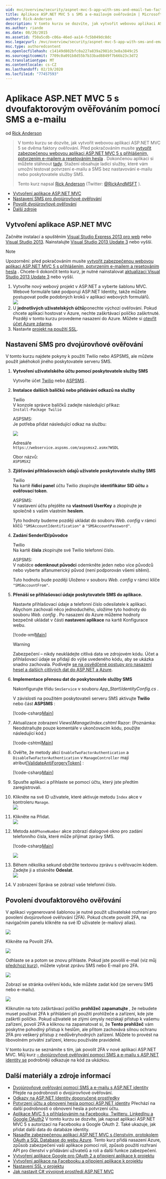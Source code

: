 ```yaml
---
uid: mvc/overview/security/aspnet-mvc-5-app-with-sms-and-email-two-factor-authentication
title: Aplikace ASP.NET MVC 5 s SMS a e-mailovým ověřováním | Microsoft Docs
author: Rick-Anderson
description: V tomto kurzu se dozvíte, jak vytvořit webovou aplikaci ASP.NET MVC 5 se dvěma faktory ověřování. Měli byste dokončit vytvoření zabezpečené webové aplikace ASP.NET MVC 5 s...
ms.author: riande
ms.date: 08/20/2015
ms.assetid: f50a5cdb-c06a-46ed-aa14-fc5b049dc8dc
msc.legacyurl: /mvc/overview/security/aspnet-mvc-5-app-with-sms-and-email-two-factor-authentication
msc.type: authoredcontent
ms.openlocfilehash: c14149d802bfc0a227a839a2981dc3e8a3849c25
ms.sourcegitcommit: 7709c0a091b8d55b7b33bad8849f7b66b23c3d72
ms.translationtype: MT
ms.contentlocale: cs-CZ
ms.lasthandoff: 02/19/2020
ms.locfileid: "77457593"
---
```

# <a name="aspnet-mvc-5-app-with-sms-and-email-two-factor-authentication"></a>Aplikace ASP.NET MVC 5 s dvoufaktorovým ověřováním pomocí SMS a e-mailu

od [Rick Anderson](https://twitter.com/RickAndMSFT)

> V tomto kurzu se dozvíte, jak vytvořit webovou aplikaci ASP.NET MVC 5 se dvěma faktory ověřování. Před pokračováním musíte [vytvořit zabezpečenou webovou aplikaci ASP.NET MVC 5 s přihlášením, potvrzením e-mailem a resetováním hesla](create-an-aspnet-mvc-5-web-app-with-email-confirmation-and-password-reset.md) . Dokončenou aplikaci si můžete stáhnout [tady](https://code.msdn.microsoft.com/MVC-5-with-2FA-email-8f26d952). Stažení obsahuje ladicí služby, které vám umožní testovat potvrzení e-mailu a SMS bez nastavování e-mailu nebo poskytovatele služby SMS.
> 
> Tento kurz napsal [Rick Anderson](https://blogs.msdn.com/rickAndy) (Twitter: [@RickAndMSFT](https://twitter.com/RickAndMSFT) ).

- [Vytvoření aplikace ASP.NET MVC](#createMvc)
- [Nastavení SMS pro dvojúrovňové ověřování](#SMS)
- [Povolit dvojúrovňové ověřování](#enable2)
- [Další zdroje](#addRes)

<a id="createMvc"></a>
## <a name="create-an-aspnet-mvc-app"></a>Vytvoření aplikace ASP.NET MVC

Začněte instalací a spuštěním [Visual Studio Express 2013 pro web](https://go.microsoft.com/fwlink/?LinkId=299058) nebo [Visual Studio 2013](https://go.microsoft.com/fwlink/?LinkId=306566). Nainstalujte [Visual Studio 2013 Update 3](https://go.microsoft.com/fwlink/?LinkId=390465) nebo vyšší.

> [!NOTE]
> Upozornění: před pokračováním musíte [vytvořit zabezpečenou webovou aplikaci ASP.NET MVC 5 s přihlášením, potvrzením e-mailem a resetováním hesla](create-an-aspnet-mvc-5-web-app-with-email-confirmation-and-password-reset.md) . Chcete-li dokončit tento kurz, je nutné nainstalovat [aktualizaci Visual Studio 2013 Update 3](https://go.microsoft.com/fwlink/?LinkId=390465) nebo vyšší.

1. Vytvořte nový webový projekt v ASP.NET a vyberte šablonu MVC. Webové formuláře také podporují ASP.NET Identity, takže můžete postupovat podle podobných kroků v aplikaci webových formulářů.  
    ![](aspnet-mvc-5-app-with-sms-and-email-two-factor-authentication/_static/image1.png)
2. U **jednotlivých uživatelských účtů**ponechte výchozí ověřování. Pokud chcete aplikaci hostovat v Azure, nechte zaškrtávací políčko zaškrtnuté. Později v tomto kurzu provedeme nasazení do Azure. Můžete si [otevřít účet Azure zdarma](https://azure.microsoft.com/pricing/free-trial/?WT.mc_id=A261C142F).
3. Nastavte [projekt na použití SSL](create-an-aspnet-mvc-5-app-with-facebook-and-google-oauth2-and-openid-sign-on.md).

<a id="SMS"></a>
## <a name="set-up-sms-for-two-factor-authentication"></a>Nastavení SMS pro dvojúrovňové ověřování

V tomto kurzu najdete pokyny k použití Twilio nebo ASPSMS, ale můžete použít jakéhokoli jiného poskytovatele serveru SMS.

1. **Vytvoření uživatelského účtu pomocí poskytovatele služby SMS**  
  
   Vytvořte účet [Twilio](https://www.twilio.com/try-twilio) nebo [ASPSMS](https://www.aspsms.com/asp.net/identity/testcredits/) .
2. **Instalace dalších balíčků nebo přidávání odkazů na služby**  
  
   Twilio  
   V konzole správce balíčků zadejte následující příkaz:  
    `Install-Package Twilio`  
  
   ASPSMS:  
   Je potřeba přidat následující odkaz na službu:  
  
    ![](aspnet-mvc-5-app-with-sms-and-email-two-factor-authentication/_static/image2.png)  
  
   Adresáře  
    `https://webservice.aspsms.com/aspsmsx2.asmx?WSDL`  
  
   Obor názvů:  
    `ASPSMSX2`
3. **Zjišťování přihlašovacích údajů uživatele poskytovatele služby SMS**  
  
   Twilio  
   Na kartě **řídicí panel** účtu Twilio zkopírujte **identifikátor SID účtu** a **ověřovací token**.  
  
   ASPSMS:  
   V nastavení účtu přejděte na **vlastnosti UserKey** a zkopírujte je společně s vaším vlastním **heslem**.  
  
   Tyto hodnoty budeme později ukládat do souboru *Web. config* v rámci klíčů `"SMSAccountIdentification"` a `"SMSAccountPassword"`.
4. **Zadání SenderID/původce**  
  
   Twilio  
   Na kartě **čísla** zkopírujte své Twilio telefonní číslo.  
  
   ASPSMS:  
   V nabídce **odemknout původci** odemkněte jeden nebo více původců nebo vyberte alfanumerický původ (není podporován všemi sítěmi).  
  
   Tuto hodnotu bude později Uloženo v souboru *Web. config* v rámci klíče `"SMSAccountFrom"`.
5. **Přenáší se přihlašovací údaje poskytovatele SMS do aplikace.**  
  
   Nastavte přihlašovací údaje a telefonní číslo odesilatele k aplikaci. Abychom zachovali něco jednoduchého, uložíme tyto hodnoty do souboru *Web. config* . Po nasazení do Azure můžeme hodnoty bezpečně ukládat v části **nastavení aplikace** na kartě Konfigurace webu. 

    [!code-xml[Main](aspnet-mvc-5-app-with-sms-and-email-two-factor-authentication/samples/sample1.xml?highlight=8-10)]

    > [!WARNING]
    > Zabezpečení – nikdy neukládejte citlivá data ve zdrojovém kódu. Účet a přihlašovací údaje se přidají do výše uvedeného kódu, aby se ukázka snadno zachovala. Podívejte [se na osvědčené postupy pro nasazení hesel a dalších citlivých dat do ASP.NET a Azure](../../../identity/overview/features-api/best-practices-for-deploying-passwords-and-other-sensitive-data-to-aspnet-and-azure.md).
6. **Implementace přenosu dat do poskytovatele služby SMS**  
  
   Nakonfigurujte třídu `SmsService` v souboru *App\_Start\IdentityConfig.cs* .  
  
   V závislosti na použitém poskytovateli serveru SMS aktivujte **Twilio** nebo část **ASPSMS** : 

    [!code-csharp[Main](aspnet-mvc-5-app-with-sms-and-email-two-factor-authentication/samples/sample2.cs)]
7. Aktualizace zobrazení *Views\Manage\Index.cshtml* Razor: (Poznámka: Neodstraňujte pouze komentáře v ukončovacím kódu, použijte následující kód.)  

    [!code-cshtml[Main](aspnet-mvc-5-app-with-sms-and-email-two-factor-authentication/samples/sample3.cshtml?highlight=29-66)]
8. Ověřte, že metody akcí `EnableTwoFactorAuthentication` a `DisableTwoFactorAuthentication` v `ManageController` mají atribut[[ValidateAntiForgeryToken]](https://msdn.microsoft.com/library/system.web.mvc.validateantiforgerytokenattribute(v=vs.118).aspx) :  

    [!code-csharp[Main](aspnet-mvc-5-app-with-sms-and-email-two-factor-authentication/samples/sample4.cs?highlight=3,16)]
9. Spusťte aplikaci a přihlaste se pomocí účtu, který jste předtím zaregistrovali.
10. Klikněte na své ID uživatele, které aktivuje metodu `Index` akce v kontroleru `Manage`.  
    ![](aspnet-mvc-5-app-with-sms-and-email-two-factor-authentication/_static/image3.png)
11. Klikněte na Přidat.  
    ![](aspnet-mvc-5-app-with-sms-and-email-two-factor-authentication/_static/image4.png)
12. Metoda `AddPhoneNumber` akce zobrazí dialogové okno pro zadání telefonního čísla, které může přijímat zprávy SMS.

    [!code-csharp[Main](aspnet-mvc-5-app-with-sms-and-email-two-factor-authentication/samples/sample5.cs)]

    ![](aspnet-mvc-5-app-with-sms-and-email-two-factor-authentication/_static/image5.png)
13. Během několika sekund obdržíte textovou zprávu s ověřovacím kódem. Zadejte ji a stiskněte **Odeslat**.  
    ![](aspnet-mvc-5-app-with-sms-and-email-two-factor-authentication/_static/image6.png)
14. V zobrazení Správa se zobrazí vaše telefonní číslo.

<a id="enable2"></a>
## <a name="enable-two-factor-authentication"></a>Povolení dvoufaktorového ověřování

V aplikaci vygenerované šablonou je nutné použít uživatelské rozhraní pro povolení dvojúrovňové ověřování (2FA). Pokud chcete povolit 2FA, na navigačním panelu klikněte na své ID uživatele (e-mailový alias).

![](aspnet-mvc-5-app-with-sms-and-email-two-factor-authentication/_static/image7.png)

Klikněte na Povolit 2FA.

![](aspnet-mvc-5-app-with-sms-and-email-two-factor-authentication/_static/image8.png)

Odhlaste se a potom se znovu přihlaste. Pokud jste povolili e-mail (viz můj [předchozí kurz](../../../identity/overview/features-api/account-confirmation-and-password-recovery-with-aspnet-identity.md)), můžete vybrat zprávu SMS nebo E-mail pro 2FA.

![](aspnet-mvc-5-app-with-sms-and-email-two-factor-authentication/_static/image9.png)

Zobrazí se stránka ověření kódu, kde můžete zadat kód (ze serveru SMS nebo e-mailu).

![](aspnet-mvc-5-app-with-sms-and-email-two-factor-authentication/_static/image10.png)

Kliknutím na toto zaškrtávací políčko **prohlížeč zapamatujte** , že nebudete muset používat 2FA k přihlášení při použití prohlížeče a zařízení, kde jste zaškrtli políčko. Pokud uživatelé se zlými úmysly nezískají přístup k vašemu zařízení, povolí 2FA a kliknou na zapamatovat si, že **Tento prohlížeč** vám poskytne pohodlný přístup k heslům, ale přitom zachovává silnou ochranu 2FA pro veškerý přístup z nedůvěryhodných zařízení. Můžete to provést na libovolném privátní zařízení, kterou používáte pravidelně.

V tomto kurzu se seznámíte s tím, jak povolit 2FA v nové aplikaci ASP.NET MVC. Můj kurz [– dvojúrovňové ověřování pomocí SMS a e-mailu s ASP.NET identity se](../../../identity/overview/features-api/two-factor-authentication-using-sms-and-email-with-aspnet-identity.md) podrobněji odkazuje na kód za ukázkou.

<a id="addRes"></a>
## <a name="additional-resources"></a>Další materiály a zdroje informací

- [Dvojúrovňové ověřování pomocí SMS a e-mailu s ASP.NET identity](../../../identity/overview/features-api/two-factor-authentication-using-sms-and-email-with-aspnet-identity.md) Přejde na podrobnosti o dvojúrovňové ověřování.
- [Odkazy na ASP.NET Identity doporučené prostředky](../../../identity/overview/getting-started/aspnet-identity-recommended-resources.md)
- [Potvrzení účtu a obnovení hesla pomocí ASP.NET identity](../../../identity/overview/features-api/account-confirmation-and-password-recovery-with-aspnet-identity.md) Přechází na další podrobnosti o obnovení hesla a potvrzení účtu.
- [Aplikace MVC 5 s přihlašováním na Facebooku, Twitteru, LinkedInu a Google OAuth2](create-an-aspnet-mvc-5-app-with-facebook-and-google-oauth2-and-openid-sign-on.md) V tomto kurzu se dozvíte, jak napsat aplikaci ASP.NET MVC 5 s autorizací na Facebooku a Google OAuth 2. Také ukazuje, jak přidat další data do databáze identity.
- [Nasaďte zabezpečenou aplikaci ASP.NET MVC s členstvím, protokolem OAuth a SQL Database do webu Azure](https://docs.microsoft.com/aspnet/core/security/authorization/secure-data). Tento kurz přidá nasazení Azure, způsob zabezpečení vaší aplikace pomocí rolí, způsob použití rozhraní API pro členství v přidávání uživatelů a rolí a další funkce zabezpečení.
- [Vytvoření aplikace Google pro OAuth 2 a připojení aplikace k projektu](create-an-aspnet-mvc-5-app-with-facebook-and-google-oauth2-and-openid-sign-on.md#goog)
- [Vytvoření aplikace na Facebooku a připojení aplikace k projektu](create-an-aspnet-mvc-5-app-with-facebook-and-google-oauth2-and-openid-sign-on.md#fb)
- [Nastavení SSL v projektu](create-an-aspnet-mvc-5-app-with-facebook-and-google-oauth2-and-openid-sign-on.md#ssl)
- [Jak nastavit C# vývojové prostředí ASP.NET MVC](https://www.twilio.com/docs/usage/tutorials/how-to-set-up-your-csharp-and-asp-net-mvc-development-environment)
